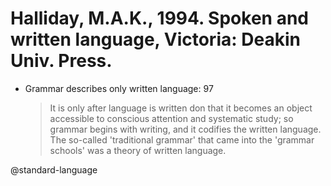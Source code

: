 # Halliday, M.A.K., 1994. Spoken and written language, Victoria: Deakin Univ.  Press.

- Grammar describes only written language: 97

  > It is only after language is written don that it becomes an object accessible to conscious attention and systematic study; so grammar begins with writing, and it codifies the written language. The so-called 'traditional grammar' that came into the 'grammar schools' was a theory of written language.

@standard-language
